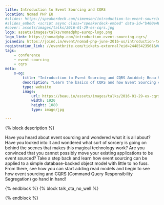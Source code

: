 ```yaml
---
title: Introduction to Event Sourcing and CQRS
location: Nomad PHP EU
#slides: https://speakerdeck.com/simensen/introduction-to-event-sourcing-and-cqrs-with-broadway-php-benelux-2016
#slides_embed: <script async class="speakerdeck-embed" data-id="b400e40510b94e2f8a7afc9696ca020b" data-ratio="1.77777777777778" src="//speakerdeck.com/assets/embed.js"></script>
#cover: assets/images/talks/2016-01-29-es-cqrs.jpg
logo: assets/images/talks/nomadphp-europ-logo.png
logo_link: https://nomadphp.com/introduction-event-sourcing-cqrs/
joinedin: https://joind.in/event/nomad-php-june-2016-us/introduction-to-event-sourcing-and-cqrs
registration_link: //eventbrite.com/tickets-external?eid=24485423561&#038;ref=etckt
tags:
    - conference
    - event-sourcing
    - cqrs
meta:
    x-og:
        title: "Introduction to Event Sourcing and CQRS &middot; Beau Simensen &middot; Monii"
        description: "Learn the basics of CQRS and how Event Sourcing can be used to enable CQRS."
        type: website
        image:
            url: https://beau.io/assets/images/talks/2016-01-29-es-cqrs.jpg
            width: 1920
            height: 1080
            type: image/jpg

---
```

{% block description %}

Have you heard about event sourcing and wondered what it is all about? Have you looked into it and wondered what sort of sorcery is going on behind the scenes that makes this magical technology work? Are you convinced that you cannot possibly move your existing applications to be event sourced? Take a step back and learn how event sourcing can be applied to a simple database-backed object model with little to no fuss. From there, see how you can start adding read models and begin to see how event sourcing and CQRS (Command Query Responsibility Segregation) go hand in hand!

{% endblock %}
{% block talk_cta_no_well %}
<script src="https://app.convertkit.com/landing_pages/766.js?orient=horz&ref=beau.io-escqrsnomadeu"></script>
{% endblock  %}
